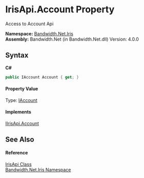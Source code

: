 ﻿# IrisApi.Account Property 
 

Access to Account Api

**Namespace:**&nbsp;<a href ="N_Bandwidth_Net_Iris.md">Bandwidth.Net.Iris</a><br />**Assembly:**&nbsp;Bandwidth.Net (in Bandwidth.Net.dll) Version: 4.0.0

## Syntax

**C#**<br />
``` C#
public IAccount Account { get; }
```


#### Property Value
Type: <a href ="T_Bandwidth_Net_Iris_IAccount.md">IAccount</a>

#### Implements
<a href ="P_Bandwidth_Net_Iris_IIrisApi_Account.md">IIrisApi.Account</a><br />

## See Also


#### Reference
<a href ="T_Bandwidth_Net_Iris_IrisApi.md">IrisApi Class</a><br /><a href ="N_Bandwidth_Net_Iris.md">Bandwidth.Net.Iris Namespace</a><br />